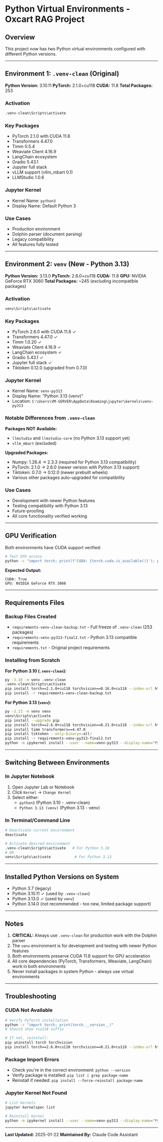 # Python Virtual Environments - Oxcart RAG Project

## Overview
This project now has two Python virtual environments configured with different Python versions.

---

## Environment 1: `.venv-clean` (Original)
**Python Version:** 3.10.11
**PyTorch:** 2.1.0+cu118
**CUDA:** 11.8
**Total Packages:** 253

### Activation
```bash
.venv-clean\Scripts\activate
```

### Key Packages
- PyTorch 2.1.0 with CUDA 11.8
- Transformers 4.47.0
- Timm 0.5.4
- Weaviate Client 4.16.9
- LangChain ecosystem
- Gradio 5.43.1
- Jupyter full stack
- vLLM support (vllm_mbart 0.1)
- LLMStudio 1.0.6

### Jupyter Kernel
- Kernel Name: `python3`
- Display Name: Default Python 3

### Use Cases
- Production environment
- Dolphin parser (document parsing)
- Legacy compatibility
- All features fully tested

---

## Environment 2: `venv` (New - Python 3.13)
**Python Version:** 3.13.0
**PyTorch:** 2.6.0+cu118
**CUDA:** 11.8
**GPU:** NVIDIA GeForce RTX 3060
**Total Packages:** ~245 (excluding incompatible packages)

### Activation
```bash
venv\Scripts\activate
```

### Key Packages
- PyTorch 2.6.0 with CUDA 11.8 ✓
- Transformers 4.47.0 ✓
- Timm 1.0.20 ✓
- Weaviate Client 4.16.9 ✓
- LangChain ecosystem ✓
- Gradio 5.43.1 ✓
- Jupyter full stack ✓
- Tiktoken 0.12.0 (upgraded from 0.7.0)

### Jupyter Kernel
- Kernel Name: `venv-py313`
- Display Name: "Python 3.13 (venv)"
- Location: `C:\Users\VM-SERVER\AppData\Roaming\jupyter\kernels\venv-py313`

### Notable Differences from `.venv-clean`
**Packages NOT Available:**
- `llmstudio` and `llmstudio-core` (no Python 3.13 support yet)
- `vllm_mbart` (excluded)

**Upgraded Packages:**
- Numpy: 1.26.4 → 2.3.3 (required for Python 3.13 compatibility)
- PyTorch: 2.1.0 → 2.6.0 (newer version with Python 3.13 support)
- Tiktoken: 0.7.0 → 0.12.0 (newer prebuilt wheels)
- Various other packages auto-upgraded for compatibility

### Use Cases
- Development with newer Python features
- Testing compatibility with Python 3.13
- Future-proofing
- All core functionality verified working

---

## GPU Verification

Both environments have CUDA support verified:

```bash
# Test GPU access
python -c "import torch; print(f'CUDA: {torch.cuda.is_available()}'); print(f'GPU: {torch.cuda.get_device_name(0)}')"
```

**Expected Output:**
```
CUDA: True
GPU: NVIDIA GeForce RTX 3060
```

---

## Requirements Files

### Backup Files Created
- `requirements-venv-clean-backup.txt` - Full freeze of `.venv-clean` (253 packages)
- `requirements-venv-py313-final2.txt` - Python 3.13 compatible requirements
- `requirements.txt` - Original project requirements

### Installing from Scratch

**For Python 3.10 (`.venv-clean`):**
```bash
py -3.10 -m venv .venv-clean
.venv-clean\Scripts\activate
pip install torch==2.1.0+cu118 torchvision==0.16.0+cu118 --index-url https://download.pytorch.org/whl/cu118
pip install -r requirements-venv-clean-backup.txt
```

**For Python 3.13 (`venv`):**
```bash
py -3.13 -m venv venv
venv\Scripts\activate
pip install --upgrade pip
pip install torch==2.6.0+cu118 torchvision==0.21.0+cu118 --index-url https://download.pytorch.org/whl/cu118
pip install timm transformers==4.47.0
pip install tiktoken --only-binary=:all:
pip install -r requirements-venv-py313-final2.txt
python -m ipykernel install --user --name=venv-py313 --display-name="Python 3.13 (venv)"
```

---

## Switching Between Environments

### In Jupyter Notebook
1. Open Jupyter Lab or Notebook
2. Click `Kernel` → `Change Kernel`
3. Select either:
   - `python3` (Python 3.10 - .venv-clean)
   - `Python 3.13 (venv)` (Python 3.13 - venv)

### In Terminal/Command Line
```bash
# Deactivate current environment
deactivate

# Activate desired environment
.venv-clean\Scripts\activate   # For Python 3.10
# OR
venv\Scripts\activate           # For Python 3.13
```

---

## Installed Python Versions on System

- Python 3.7 (legacy)
- Python 3.10.11 ✓ (used by `.venv-clean`)
- Python 3.13.0 ✓ (used by `venv`)
- Python 3.14.0 (not recommended - too new, limited package support)

---

## Notes

1. **CRITICAL:** Always use `.venv-clean` for production work with the Dolphin parser
2. The `venv` environment is for development and testing with newer Python features
3. Both environments preserve CUDA 11.8 support for GPU acceleration
4. All core dependencies (PyTorch, Transformers, Weaviate, LangChain) work in both environments
5. Never install packages in system Python - always use virtual environments

---

## Troubleshooting

### CUDA Not Available
```bash
# Verify PyTorch installation
python -c "import torch; print(torch.__version__)"
# Should show +cu118 suffix

# If not, reinstall:
pip uninstall torch torchvision
pip install torch==2.6.0+cu118 torchvision==0.21.0+cu118 --index-url https://download.pytorch.org/whl/cu118
```

### Package Import Errors
- Check you're in the correct environment: `python --version`
- Verify package is installed: `pip list | grep package-name`
- Reinstall if needed: `pip install --force-reinstall package-name`

### Jupyter Kernel Not Found
```bash
# List kernels
jupyter kernelspec list

# Reinstall kernel
python -m ipykernel install --user --name=venv-py313 --display-name="Python 3.13 (venv)"
```

---

**Last Updated:** 2025-01-22
**Maintained By:** Claude Code Assistant
